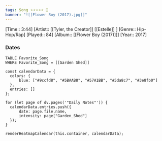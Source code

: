```yaml
---
tags: Song ⭐⭐⭐⭐⭐ 💛
banner: "![[Flower Boy (2017).jpg]]"
---
```

[Time:: 3:44]
[Artist:: [[Tyler, the Creator]] [[Estelle]] ]
[Genre:: Hip-Hop/Rap]
[Played:: 84]
[Album:: [[Flower Boy (2017)]]]
[Year:: 2017]
### Dates
````dataview
TABLE Favorite_Song
WHERE Favorite_Song = [[Garden Shed]]
````

  ```dataviewjs
const calendarData = { 
	colors: { 
		blue: ["#9ccfd8", "#5BAAB8", "#57A1BB", "#5da8c7", "#3e8fb0"] 
	}, 
	entries: [] 
}; 

for (let page of dv.pages('"Daily Notes"')) { 
	calendarData.entries.push({ 
		date: page.file.name, 
		intensity: page["Garden_Shed"]
	}); 
} 

renderHeatmapCalendar(this.container, calendarData);
```
